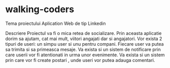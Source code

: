 # walking-coders

Tema proiectului
Aplication Web de tip Linkedin

Descriere
Proiectul va fi o mica retea de socializare. Prin aceasta aplicatie dorim sa ajutam,  cat mai mult,  viitori angajati dar si angajatori. Vor exista 2 tipuri de useri: un simpu user si unu pentru compani. Fiecare user va putea sa trimita si sa primeasca mesaje. Va exista si un sistem de notificare prin care userii vor fi atentionati in urma unor evenimente.  Va exista si un sistem prin care vor fi create postari , unde useri vor putea adauga comentari. 
